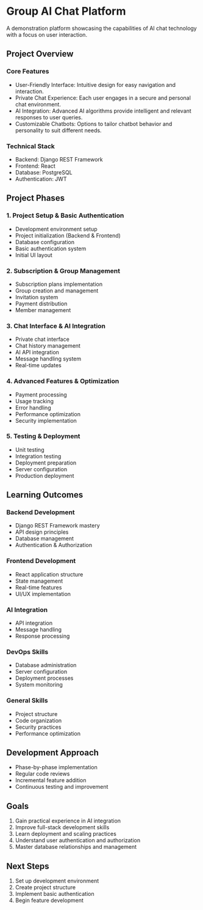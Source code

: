 # Group AI Chat Platform

A demonstration platform showcasing the capabilities of AI chat technology with a focus on user interaction.

## Project Overview

### Core Features
- User-Friendly Interface: Intuitive design for easy navigation and interaction.
- Private Chat Experience: Each user engages in a secure and personal chat environment.
- AI Integration: Advanced AI algorithms provide intelligent and relevant responses to user queries.
- Customizable Chatbots: Options to tailor chatbot behavior and personality to suit different needs.

### Technical Stack
- Backend: Django REST Framework
- Frontend: React
- Database: PostgreSQL
- Authentication: JWT

## Project Phases

### 1. Project Setup & Basic Authentication
- Development environment setup
- Project initialization (Backend & Frontend)
- Database configuration
- Basic authentication system
- Initial UI layout

### 2. Subscription & Group Management
- Subscription plans implementation
- Group creation and management
- Invitation system
- Payment distribution
- Member management

### 3. Chat Interface & AI Integration
- Private chat interface
- Chat history management
- AI API integration
- Message handling system
- Real-time updates

### 4. Advanced Features & Optimization
- Payment processing
- Usage tracking
- Error handling
- Performance optimization
- Security implementation

### 5. Testing & Deployment
- Unit testing
- Integration testing
- Deployment preparation
- Server configuration
- Production deployment

## Learning Outcomes

### Backend Development
- Django REST Framework mastery
- API design principles
- Database management
- Authentication & Authorization

### Frontend Development
- React application structure
- State management
- Real-time features
- UI/UX implementation

### AI Integration
- API integration
- Message handling
- Response processing

### DevOps Skills
- Database administration
- Server configuration
- Deployment processes
- System monitoring

### General Skills
- Project structure
- Code organization
- Security practices
- Performance optimization

## Development Approach
- Phase-by-phase implementation
- Regular code reviews
- Incremental feature addition
- Continuous testing and improvement

## Goals
1. Gain practical experience in AI integration
2. Improve full-stack development skills
3. Learn deployment and scaling practices
4. Understand user authentication and authorization
5. Master database relationships and management

## Next Steps
1. Set up development environment
2. Create project structure
3. Implement basic authentication
4. Begin feature development